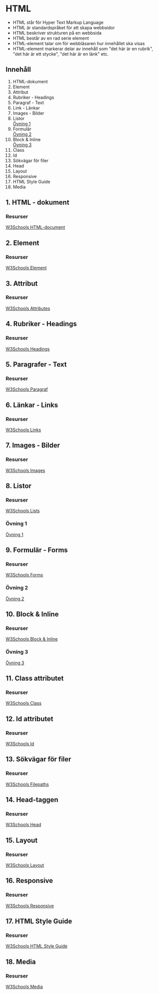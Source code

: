 # HTML

- HTML står för Hyper Text Markup Language
- HTML är standardspråket för att skapa webbsidor
- HTML beskriver strukturen på en webbsida
- HTML består av en rad serie element
- HTML-element talar om för webbläsaren hur innehållet ska visas
- HTML-element markerar delar av innehåll som "det här är en rubrik", "det här är ett stycke", "det här är en länk" etc.

## Innehåll

1. HTML-dokument
2. Element
3. Attribut
4. Rubriker - Headings
5. Paragraf - Text
6. Link - Länkar
7. Images - Bilder
8. Listor  
   [Övning 1](https://github.com/abbjetmus/programmering/tree/master/HTML/%C3%96vningar#%C3%B6vning-1---g%C3%B6r-sidan-p%C3%A5-bilden-med-html)
9. Formulär  
   [Övning 2](https://github.com/abbjetmus/programmering/tree/master/HTML/%C3%96vningar#%C3%B6vning-2---g%C3%B6r-sidan-p%C3%A5-bilden-med-html)
10. Block & Inline  
    [Övning 3](https://github.com/abbjetmus/programmering/tree/master/HTML/%C3%96vningar#%C3%B6vning-3---g%C3%B6r-sidan-p%C3%A5-bilden-med-html)
11. Class
12. Id
13. Sökvägar för filer
14. Head
15. Layout
16. Responsive
17. HTML Style Guide
18. Media

## 1. HTML - dokument

### Resurser

[W3Schools HTML-document](https://www.w3schools.com/html/html_basic.asp)

## 2. Element

### Resurser

[W3Schools Element](https://www.w3schools.com/html/html_elements.asp)

## 3. Attribut

### Resurser

[W3Schools Attributes](https://www.w3schools.com/html/html_attributes.asp)

## 4. Rubriker - Headings

### Resurser

[W3Schools Headings](https://www.w3schools.com/html/html_headings.asp)

## 5. Paragrafer - Text

### Resurser

[W3Schools Paragraf](https://www.w3schools.com/html/html_paragraphs.asp)

## 6. Länkar - Links

### Resurser

[W3Schools Links](https://www.w3schools.com/html/html_links.asp)

## 7. Images - Bilder

### Resurser

[W3Schools Images](https://www.w3schools.com/html/html_images.asp)

## 8. Listor

### Resurser

[W3Schools Lists](https://www.w3schools.com/html/html_lists.asp)

### Övning 1

[Övning 1](https://github.com/abbjetmus/programmering/tree/master/HTML/%C3%96vningar#%C3%B6vning-1---g%C3%B6r-sidan-p%C3%A5-bilden-med-html)

## 9. Formulär - Forms

### Resurser

[W3Schools Forms](https://www.w3schools.com/html/html_forms.asp)

### Övning 2

[Övning 2](https://github.com/abbjetmus/programmering/tree/master/HTML/%C3%96vningar#%C3%B6vning-2---g%C3%B6r-sidan-p%C3%A5-bilden-med-html)

## 10. Block & Inline

### Resurser

[W3Schools Block & Inline](https://www.w3schools.com/html/html_blocks.asp)

### Övning 3

[Övning 3](https://github.com/abbjetmus/programmering/tree/master/HTML/%C3%96vningar#%C3%B6vning-3---block-och-inline-taggar)

## 11. Class attributet

### Resurser

[W3Schools Class](https://www.w3schools.com/html/html_classes.asp)

## 12. Id attributet

### Resurser

[W3Schools Id](https://www.w3schools.com/html/html_id.asp)

## 13. Sökvägar för filer

### Resurser

[W3Schools Filepaths](https://www.w3schools.com/html/html_filepaths.asp)

## 14. Head-taggen

### Resurser

[W3Schools Head](https://www.w3schools.com/html/html_head.asp)

## 15. Layout

### Resurser

[W3Schools Layout](https://www.w3schools.com/html/html_layout.asp)

## 16. Responsive

### Resurser

[W3Schools Responsive](https://www.w3schools.com/html/html_responsive.asp)

## 17. HTML Style Guide

### Resurser

[W3Schools HTML Style Guide](https://www.w3schools.com/html/html5_syntax.asp)

## 18. Media

### Resurser

[W3Schools Media](https://www.w3schools.com/html/html_media.asp)
